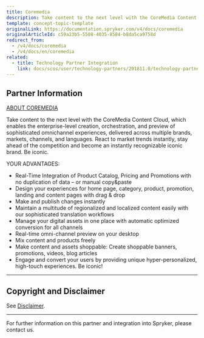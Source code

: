 ```yaml
---
title: Coremedia
description: Take content to the next level with the CoreMedia Content Cloud that can be integrated in the Spryker Commerce OS.
template: concept-topic-template
originalLink: https://documentation.spryker.com/v4/docs/coremedia
originalArticleId: c59a23b5-5508-4035-8584-b8da5ca9758d
redirect_from:
  - /v4/docs/coremedia
  - /v4/docs/en/coremedia
related:
  - title: Technology Partner Integration
    link: docs/scos/user/technology-partners/201811.0/technology-partner-integration.html
---
```


## Partner Information
[ABOUT COREMEDIA](https://www.coremedia.com)

Take content to the next level with the CoreMedia Content Cloud, which enables the enterprise-level creation, orchestration, and preview of sophisticated omnichannel experiences, delivered across multiple brands, markets, channels, and languages. React to market trends instantly, stay ahead of the competition and become an instantly recognizable iconic brand. Be iconic.

YOUR ADVANTAGES:

* Real-Time Integration of Product Catalog, Pricing and Promotions with no duplication of data – or manual copy&paste
* Design your experiences for home page, category, product, promotion, landing and content pages with drag & drop
* Make and publish changes instantly
* Maintain a multitude of regionalized and localized content easily with our sophisticated translation workflows
* Manage your digital assets in one place with automatic optimized conversion for all channels
* Real-time omni-channel preview on your desktop
* Mix content and products freely
* Make content and assets shoppable: Create shoppable banners, promotions, videos, blog articles
* Engage and convert your users by providing unique hyper-personalized, high-touch experiences. Be iconic!

---

## Copyright and Disclaimer

See [Disclaimer](https://github.com/spryker/spryker-documentation).

---
For further information on this partner and integration into Spryker, please contact us.

<div class="hubspot-form js-hubspot-form" data-portal-id="2770802" data-form-id="163e11fb-e833-4638-86ae-a2ca4b929a41" id="hubspot-1"></div>

